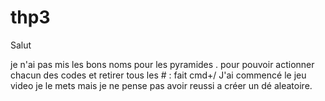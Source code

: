 # thp3

Salut

je n'ai pas mis les bons noms pour les pyramides .
pour pouvoir actionner chacun des codes et retirer tous les # : fait cmd+/
J'ai commencé le jeu video je le mets mais je ne pense pas avoir reussi a créer un dé aleatoire. 

